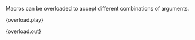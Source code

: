 Macros can be overloaded to accept different combinations of arguments.

{overload.play}

{overload.out}

